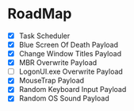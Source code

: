 # RoadMap
- [x] Task Scheduler
- [x] Blue Screen Of Death Payload
- [x] Change Window Titles Payload
- [x] MBR Overwrite Payload
- [ ] LogonUI.exe Overwrite Payload
- [x] MouseTrap Payload
- [x] Random Keyboard Input Payload
- [x] Random OS Sound Payload
